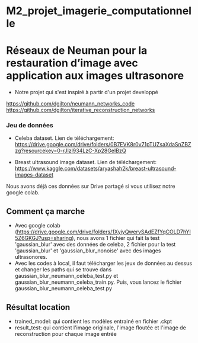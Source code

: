 # M2_projet_imagerie_computationnelle
# Réseaux de Neuman pour la restauration d’image avec application aux images ultrasonore

- Notre projet qui s'est inspiré à partir d'un projet developpé
 
https://github.com/dgilton/neumann_networks_code  
https://github.com/dgilton/iterative_reconstruction_networks

### Jeu de données
- Celeba dataset. Lien de téléchargement: 
https://drive.google.com/drive/folders/0B7EVK8r0v71pTUZsaXdaSnZBZzg?resourcekey=0-rJlzl934LzC-Xp28GeIBzQ

- Breast ultrasound image dataset. Lien de téléchargement: 
https://www.kaggle.com/datasets/aryashah2k/breast-ultrasound-images-dataset 

Nous avons déjà ces données sur Drive partagé si vous utilisez notre google colab.

## Comment ça marche
- Avec google colab (https://drive.google.com/drive/folders/1XyiyQwervSAdEZfYqCOLD7hYI5Z6GKGJ?usp=sharing), nous avons 1 fichier qui fait la test 'gaussian_blur' avec des données de celeba, 2 fichier pour la test 'gaussian_blur' et 'gaussian_blur_nonoise' avec des images ultrasonores.
- Avec les codes à local, il faut télécharger les jeux de données au dessus et changer les paths qui se trouve dans gaussian_blur_neumann_celeba_test.py et gaussian_blur_neumann_celeba_train.py. Puis, vous lancez le fichier gaussian_blur_neumann_celeba_test.py

## Résultat location
- trained_model: qui contient les modèles entrainé en fichier .ckpt
- result_test: qui contient l'image originale, l'image floutée et l'image de reconstruction pour chaque image entrée

